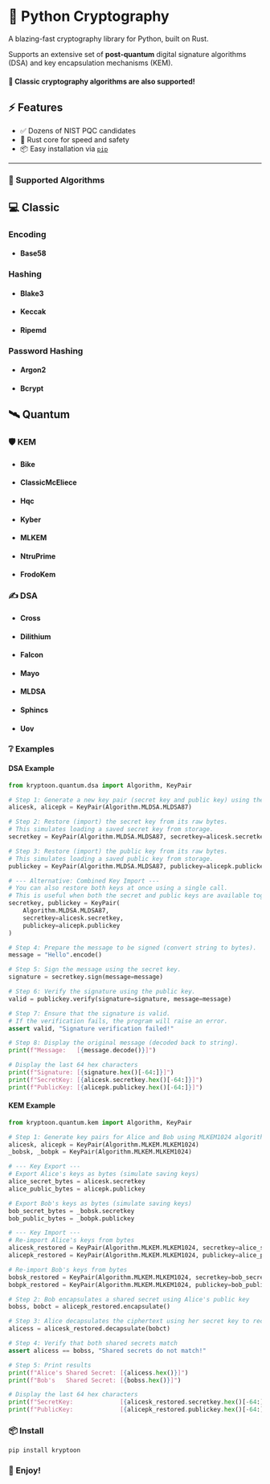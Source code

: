 # 🔐 Python Cryptography

A blazing-fast cryptography library for Python, built on Rust.

Supports an extensive set of **post-quantum** digital signature algorithms (DSA) and key encapsulation mechanisms (KEM).

#### 🚀 Classic cryptography algorithms are also supported!

## ⚡ Features
- ✅ Dozens of NIST PQC candidates 
- 🦀 Rust core for speed and safety
- 📦 Easy installation via [`pip`](https://pip.pypa.io)
---

### 🧬 Supported Algorithms

## 💻 Classic
### Encoding
- #### Base58
### Hashing
- #### Blake3
- #### Keccak
- #### Ripemd
### Password Hashing
- #### Argon2
- #### Bcrypt

## 🛰️ Quantum

### 🛡️ KEM
- #### Bike
- #### ClassicMcEliece
- #### Hqc
- #### Kyber
- #### MLKEM
- #### NtruPrime
- #### FrodoKem

### ✍️ DSA
- #### Cross
- #### Dilithium
- #### Falcon
- #### Mayo
- #### MLDSA
- #### Sphincs
- #### Uov

### ❔ Examples

#### DSA Example
```python
from kryptoon.quantum.dsa import Algorithm, KeyPair

# Step 1: Generate a new key pair (secret key and public key) using the MLDSA87 algorithm.
alicesk, alicepk = KeyPair(Algorithm.MLDSA.MLDSA87)

# Step 2: Restore (import) the secret key from its raw bytes.
# This simulates loading a saved secret key from storage.
secretkey = KeyPair(Algorithm.MLDSA.MLDSA87, secretkey=alicesk.secretkey)

# Step 3: Restore (import) the public key from its raw bytes.
# This simulates loading a saved public key from storage.
publickey = KeyPair(Algorithm.MLDSA.MLDSA87, publickey=alicepk.publickey)

# --- Alternative: Combined Key Import ---
# You can also restore both keys at once using a single call.
# This is useful when both the secret and public keys are available together.
secretkey, publickey = KeyPair(
    Algorithm.MLDSA.MLDSA87,
    secretkey=alicesk.secretkey,
    publickey=alicepk.publickey
)

# Step 4: Prepare the message to be signed (convert string to bytes).
message = "Hello".encode()

# Step 5: Sign the message using the secret key.
signature = secretkey.sign(message=message)

# Step 6: Verify the signature using the public key.
valid = publickey.verify(signature=signature, message=message)

# Step 7: Ensure that the signature is valid.
# If the verification fails, the program will raise an error.
assert valid, "Signature verification failed!"

# Step 8: Display the original message (decoded back to string).
print(f"Message:   [{message.decode()}]")

# Display the last 64 hex characters
print(f"Signature: [{signature.hex()[-64:]}]")
print(f"SecretKey: [{alicesk.secretkey.hex()[-64:]}]")
print(f"PublicKey: [{alicepk.publickey.hex()[-64:]}]")
```

#### KEM Example
```python
from kryptoon.quantum.kem import Algorithm, KeyPair

# Step 1: Generate key pairs for Alice and Bob using MLKEM1024 algorithm
alicesk, alicepk = KeyPair(Algorithm.MLKEM.MLKEM1024)
_bobsk, _bobpk = KeyPair(Algorithm.MLKEM.MLKEM1024)

# --- Key Export ---
# Export Alice's keys as bytes (simulate saving keys)
alice_secret_bytes = alicesk.secretkey
alice_public_bytes = alicepk.publickey

# Export Bob's keys as bytes (simulate saving keys)
bob_secret_bytes = _bobsk.secretkey
bob_public_bytes = _bobpk.publickey

# --- Key Import ---
# Re-import Alice's keys from bytes
alicesk_restored = KeyPair(Algorithm.MLKEM.MLKEM1024, secretkey=alice_secret_bytes)
alicepk_restored = KeyPair(Algorithm.MLKEM.MLKEM1024, publickey=alice_public_bytes)

# Re-import Bob's keys from bytes
bobsk_restored = KeyPair(Algorithm.MLKEM.MLKEM1024, secretkey=bob_secret_bytes)
bobpk_restored = KeyPair(Algorithm.MLKEM.MLKEM1024, publickey=bob_public_bytes)

# Step 2: Bob encapsulates a shared secret using Alice's public key
bobss, bobct = alicepk_restored.encapsulate()

# Step 3: Alice decapsulates the ciphertext using her secret key to recover the shared secret
alicess = alicesk_restored.decapsulate(bobct)

# Step 4: Verify that both shared secrets match
assert alicess == bobss, "Shared secrets do not match!"

# Step 5: Print results
print(f"Alice's Shared Secret: [{alicess.hex()}]")
print(f"Bob's   Shared Secret: [{bobss.hex()}]")

# Display the last 64 hex characters
print(f"SecretKey:             [{alicesk_restored.secretkey.hex()[-64:]}]")
print(f"PublicKey:             [{alicepk_restored.publickey.hex()[-64:]}]")
```

### 📦 Install
```shell
pip install kryptoon
```

### 🥳 Enjoy!
